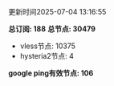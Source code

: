 更新时间2025-07-04 13:16:55

**总订阅: 188**
**总节点: 30479**
- vless节点: 10375
- hysteria2节点: 4

**google ping有效节点: 106**
